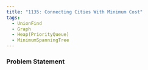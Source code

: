 ```yaml
---
title: "1135: Connecting Cities With Minimum Cost"
tags:
  - UnionFind
  - Graph
  - Heap(PriorityQueue)
  - MinimumSpanningTree
---
```

### Problem Statement

